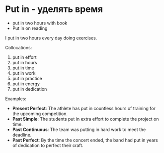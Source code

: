 # Put in - уделять время

- put in two hours with book
- Put in on reading

I put in two hours every day doing exercises.

Collocations:

1. put in effort
2. put in hours
3. put in time
4. put in work
5. put in practice
6. put in energy
7. put in dedication

Examples:

- **Present Perfect**: The athlete has put in countless hours of training for the upcoming competition.
- **Past Simple**: The students put in extra effort to complete the project on time.
- **Past Continuous**: The team was putting in hard work to meet the deadline.
- **Past Perfect**: By the time the concert ended, the band had put in years of dedication to perfect their craft.
